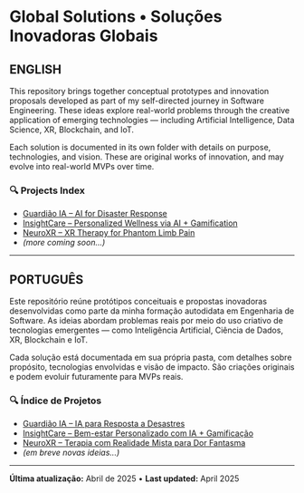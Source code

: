# Global Solutions • Soluções Inovadoras Globais

## ENGLISH

This repository brings together conceptual prototypes and innovation proposals developed as part of my self-directed journey in Software Engineering. These ideas explore real-world problems through the creative application of emerging technologies — including Artificial Intelligence, Data Science, XR, Blockchain, and IoT.

Each solution is documented in its own folder with details on purpose, technologies, and vision. These are original works of innovation, and may evolve into real-world MVPs over time.

### 🔍 Projects Index

- [Guardião IA – AI for Disaster Response](./guardiao-ia/)
- [InsightCare – Personalized Wellness via AI + Gamification](./insightcare/)
- [NeuroXR – XR Therapy for Phantom Limb Pain](./neuroxr/)
- *(more coming soon...)*

---

## PORTUGUÊS

Este repositório reúne protótipos conceituais e propostas inovadoras desenvolvidas como parte da minha formação autodidata em Engenharia de Software. As ideias abordam problemas reais por meio do uso criativo de tecnologias emergentes — como Inteligência Artificial, Ciência de Dados, XR, Blockchain e IoT.

Cada solução está documentada em sua própria pasta, com detalhes sobre propósito, tecnologias envolvidas e visão de impacto. São criações originais e podem evoluir futuramente para MVPs reais.

### 🔍 Índice de Projetos

- [Guardião IA – IA para Resposta a Desastres](./guardiao-ia/)
- [InsightCare – Bem-estar Personalizado com IA + Gamificação](./insightcare/)
- [NeuroXR – Terapia com Realidade Mista para Dor Fantasma](./neuroxr/)
- *(em breve novas ideias...)*

---

**Última atualização:** Abril de 2025 • **Last updated:** April 2025
